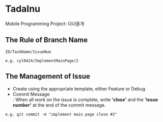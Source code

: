 # TadaInu
Mobile Programming Project: 다녀올개

## The Rule of Branch Name
```
ID/TaskName/IssueNum
```
```
e.g. cyl0424/ImplementMainPage/2
```

## The Management of Issue
- Create using the appropriate template, either Feature or Debug
- Commit Message<br/>
  : When all work on the issue is complete, write **'close'** and the **'issue number'** at the end of the commit message.
```
e.g. git commit -m "implement main page close #2"
```
